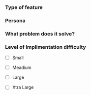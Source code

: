 ### Type of feature

### Persona

### What problem does it solve?

### Level of Implimentation difficulty
- [ ] Small
- [ ] Meadium
- [ ] Large
- [ ] Xtra Large

